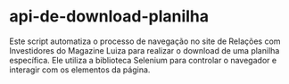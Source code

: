# api-de-download-planilha
Este script automatiza o processo de navegação no site de Relações com Investidores do Magazine Luiza para realizar o download de uma planilha específica. Ele utiliza a biblioteca Selenium para controlar o navegador e interagir com os elementos da página.
